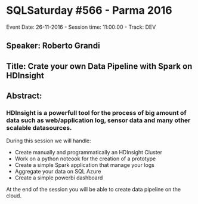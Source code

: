 # SQLSaturday #566 - Parma 2016
Event Date: 26-11-2016 - Session time: 11:00:00 - Track: DEV
## Speaker: Roberto Grandi
## Title: Crate your own Data Pipeline with Spark on HDInsight
## Abstract:
### HDInsight is a powerfull tool for the process of big amount of data such as web/application log, sensor data and many other scalable datasources.
During this session we will handle:
* Create manually and programmatically an HDInsight Cluster
* Work on a python noteook for the creation of a prototype
* Create a simple Spark application that manage your logs
* Aggregate your data on SQL Azure
* Create a simple powerbi dashboard

At the end of the session you will be able to create data pipeline on the cloud.
